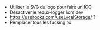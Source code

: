 - Utiliser le SVG du logo pour faire un ICO
- Desactiver le redux-logger hors dev
- https://usehooks.com/useLocalStorage/ ?
- Remplacer tous les fucking px
